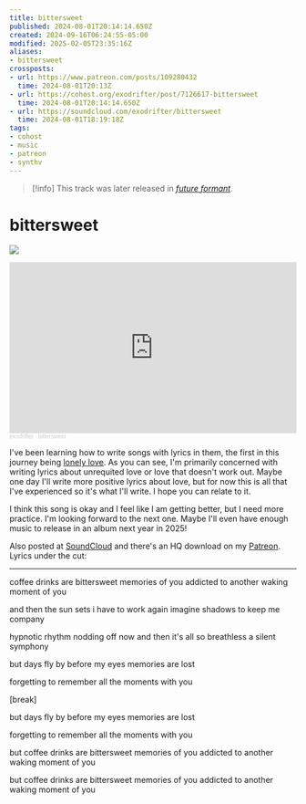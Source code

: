 ```yaml
---
title: bittersweet
published: 2024-08-01T20:14:14.650Z
created: 2024-09-16T06:24:55-05:00
modified: 2025-02-05T23:35:16Z
aliases:
- bittersweet
crossposts:
- url: https://www.patreon.com/posts/109280432
  time: 2024-08-01T20:13Z
- url: https://cohost.org/exodrifter/post/7126617-bittersweet
  time: 2024-08-01T20:14:14.650Z
- url: https://soundcloud.com/exodrifter/bittersweet
  time: 2024-08-01T18:19:18Z
tags:
- cohost
- music
- patreon
- synthv
---
```


> [!info]
> This track was later released in *[future formant](../albums/future-formant/bittersweet.md)*.

# bittersweet

![](../albums/future-formant/bittersweet.png)

<iframe width="100%" height="300" scrolling="no" frameborder="no" src="https://w.soundcloud.com/player/?url=https%3A//api.soundcloud.com/tracks/1886756244&color=%23ff5500&auto_play=false&hide_related=false&show_comments=true&show_user=true&show_reposts=false&show_teaser=true&visual=true"></iframe><div style="font-size: 10px; color: #cccccc;line-break: anywhere;word-break: normal;overflow: hidden;white-space: nowrap;text-overflow: ellipsis; font-family: Interstate,Lucida Grande,Lucida Sans Unicode,Lucida Sans,Garuda,Verdana,Tahoma,sans-serif;font-weight: 100;"><a href="https://soundcloud.com/exodrifter" title="exodrifter" target="_blank" style="color: #cccccc; text-decoration: none;">exodrifter</a> · <a href="https://soundcloud.com/exodrifter/bittersweet" title="bittersweet" target="_blank" style="color: #cccccc; text-decoration: none;">bittersweet</a></div>

I've been learning how to write songs with lyrics in them, the first in this journey being [lonely love](20240305070145.md). As you can see, I'm primarily concerned with writing lyrics about unrequited love or love that doesn't work out. Maybe one day I'll write more positive lyrics about love, but for now this is all that I've experienced so it's what I'll write. I hope you can relate to it.

I think this song is okay and I feel like I am getting better, but I need more practice. I'm looking forward to the next one. Maybe I'll even have enough music to release in an album next year in 2025!

Also posted at [SoundCloud](https://soundcloud.com/exodrifter/bittersweet) and there's an HQ download on my [Patreon](https://www.patreon.com/posts/109280432). Lyrics under the cut:

---

coffee drinks are bittersweet
memories of you
addicted to another waking
moment of you

and then the sun sets
i have to work again
imagine shadows
to keep me company

hypnotic rhythm
nodding off now and then
it's all so breathless
a silent symphony

but days fly by
before my eyes
memories are lost

forgetting to
remember all the
moments with you

\[break\]

but days fly by
before my eyes
memories are lost

forgetting to
remember all the
moments with you

but coffee drinks are bittersweet
memories of you
addicted to another waking
moment of you

but coffee drinks are bittersweet
memories of you
addicted to another waking
moment of you
